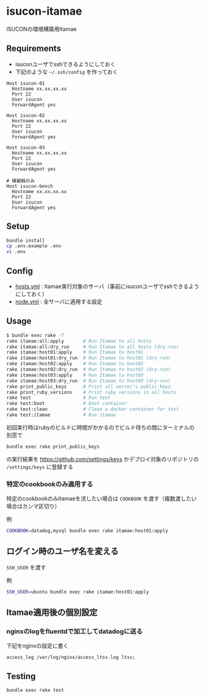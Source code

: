 # isucon-itamae
ISUCONの環境構築用Itamae

## Requirements
* isuconユーザでsshできるようにしておく
* 下記のような `~/.ssh/config` を作っておく

```
Host isucon-01
  Hostname xx.xx.xx.xx
  Port 22
  User isucon
  ForwardAgent yes

Host isucon-02
  Hostname xx.xx.xx.xx
  Port 22
  User isucon
  ForwardAgent yes

Host isucon-03
  Hostname xx.xx.xx.xx
  Port 22
  User isucon
  ForwardAgent yes

# 模擬戦のみ
Host isucon-bench
  Hostname xx.xx.xx.xx
  Port 22
  User isucon
  ForwardAgent yes
```

## Setup
```bash
bundle install
cp .env.example .env
vi .env
```

## Config
* [hosts.yml](hosts.yml) : Itamae実行対象のサーバ（事前にisuconユーザでsshできるようにしておく）
* [node.yml](node.yml) : 全サーバに適用する設定

## Usage
```bash
$ bundle exec rake -T
rake itamae:all:apply       # Run Itamae to all hosts
rake itamae:all:dry_run     # Run Itamae to all hosts (dry-run)
rake itamae:host01:apply    # Run Itamae to host01
rake itamae:host01:dry_run  # Run Itamae to host01 (dry-run)
rake itamae:host02:apply    # Run Itamae to host02
rake itamae:host02:dry_run  # Run Itamae to host02 (dry-run)
rake itamae:host03:apply    # Run Itamae to host03
rake itamae:host03:dry_run  # Run Itamae to host03 (dry-run)
rake print_public_keys      # Print all server's public keys
rake print_ruby_versions    # Print ruby versions in all hosts
rake test                   # Run test
rake test:boot              # Boot container
rake test:clean             # Clean a docker container for test
rake test:itamae            # Run itamae
```

初回実行時はrubyのビルドに時間がかかるのでビルド待ちの間にターミナルの別窓で

```bash
bundle exec rake print_public_keys
```

の実行結果を https://github.com/settings/keys かデプロイ対象のリポジトリの `/settings/keys` に登録する

### 特定のcookbookのみ適用する
特定のcookbookのみItamaeを流したい場合は `COOKBOOK` を渡す（複数渡したい場合はカンマ区切り）

例

```bash
COOKBOOK=datadog,mysql bundle exec rake itamae:host01:apply
```

## ログイン時のユーザ名を変える
`SSH_USER` を渡す

例

```bash
SSH_USER=ubuntu bundle exec rake itamae:host01:apply
```

## Itamae適用後の個別設定
### nginxのlogをfluentdで加工してdatadogに送る
下記をnginxの設定に書く

```
access_log /var/log/nginx/access_ltsv.log ltsv;
```

## Testing
```bash
bundle exec rake test
```
